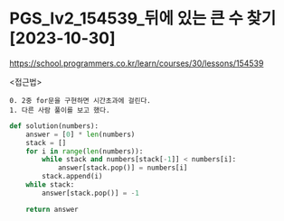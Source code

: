 # PGS_lv2_154539_뒤에 있는 큰 수 찾기[2023-10-30]
https://school.programmers.co.kr/learn/courses/30/lessons/154539

<접근법>
``` 
0. 2중 for문을 구현하면 시간초과에 걸린다.
1. 다른 사람 풀이를 보고 했다.
```


```python
def solution(numbers):
    answer = [0] * len(numbers)
    stack = []
    for i in range(len(numbers)):
        while stack and numbers[stack[-1]] < numbers[i]:
            answer[stack.pop()] = numbers[i]
        stack.append(i)
    while stack:
        answer[stack.pop()] = -1

    return answer
```